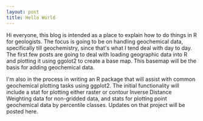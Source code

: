 ```yaml
---
layout: post
title: Hello World
---
```


Hi everyone, this blog is intended as a place to explain how to do things in R for geologists. The focus is going to be on handling geochemical data, specifically till geochemistry, since that's what I tend deal with day to day. The first few posts are going to deal with loading geographic data into R and plotting it using ggolot2 to create a base map. This basemap will be the basis for adding geochemical data.

I'm also in the process in writing an R package that will assist with common geochemical plotting tasks using ggplot2. The initial functionality will include a stat for plotting either raster or contour Inverse Distance Weighting data for non-gridded data, and stats for plotting point geochemical data by percentile classes. Updates on that project will be posted here.